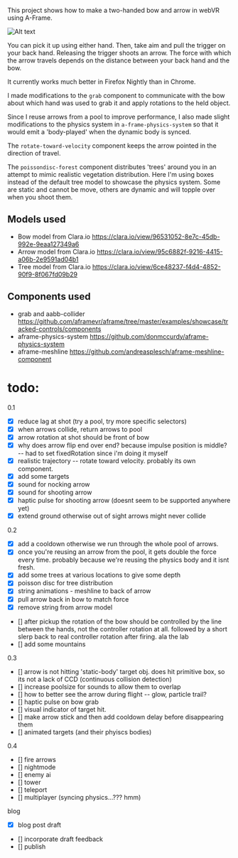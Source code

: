 This project shows how to make a two-handed bow and arrow in webVR using A-Frame.

![Alt text](captures/360_b.jpg?raw=true "Early Tests")

You can pick it up using either hand.  Then, take aim and pull the trigger on your back hand.  Releasing the trigger shoots an arrow.  The force with which the arrow travels depends on the distance between your back hand and the bow. 

It currently works much better in Firefox Nightly than in Chrome.

I made modifications to the ```grab``` component to communicate with the bow about which hand was used to grab it and apply rotations to the held object.

Since I reuse arrows from a pool to improve performance, I also made slight modifications to the physics system in ```a-frame-physics-system``` so that it would emit a 'body-played' when the dynamic body is synced.

The ```rotate-toward-velocity``` component keeps the arrow pointed in the direction of travel.

The ```poissondisc-forest``` component distributes 'trees' around you in an attempt to mimic realistic vegetation distribution.  Here I'm using boxes instead of the default tree model to showcase the physics system.  Some are static and cannot be move, others are dynamic and will topple over when you shoot them.

Models used
-----------

- Bow model from Clara.io https://clara.io/view/96531052-8e7c-45db-992e-9eaa127349a6
- Arrow model from Clara.io https://clara.io/view/95c6882f-9216-4415-a06b-2e9591ad04b1
- Tree model from Clara.io https://clara.io/view/6ce48237-f4d4-4852-90f9-8f067fd09b29

Components used
---------------

- grab and aabb-collider https://github.com/aframevr/aframe/tree/master/examples/showcase/tracked-controls/components
- aframe-physics-system https://github.com/donmccurdy/aframe-physics-system
- aframe-meshline https://github.com/andreasplesch/aframe-meshline-component

# todo:

0.1
- [x] reduce lag at shot (try a pool, try more specific selectors)
- [x] when arrows collide, return arrows to pool
- [x] arrow rotation at shot should be front of bow
- [x] why does arrow flip end over end?  because impulse position is middle? -- had to set fixedRotation since i'm doing it myself
- [x] realistic trajectory -- rotate toward velocity. probably its own component. 
- [x] add some targets
- [x] sound for nocking arrow
- [x] sound for shooting arrow
- [x] haptic pulse for shooting arrow (doesnt seem to be supported anywhere yet)
- [x] extend ground otherwise out of sight arrows might never collide

0.2
- [x] add a cooldown otherwise we run through the whole pool of arrows.
- [x] once you're reusing an arrow from the pool, it gets double the force every time.  probably because we're reusing the physics body and it isnt fresh. 
- [x] add some trees at various locations to give some depth 
- [x] poisson disc for tree distribution
- [x] string animations - meshline to back of arrow 
- [x] pull arrow back in bow to match force
- [x] remove string from arrow model
- [] after pickup the rotation of the bow should be controlled by the line between the hands, not the controller rotation at all. followed by a short slerp back to real controller rotation after firing.  ala the lab
- [] add some mountains

0.3

- [] arrow is not hitting 'static-body' target obj.  does hit primitive box, so its not a lack of CCD (continuous collision detection)
- [] increase poolsize for sounds to allow them to overlap
- [] how to better see the arrow during flight -- glow, particle trail?
- [] haptic pulse on bow grab
- [] visual indicator of target hit.  
- [] make arrow stick and then add cooldown delay before disappearing them
- [] animated targets (and their phyiscs bodies)

0.4
- [] fire arrows
- [] nightmode
- [] enemy ai
- [] tower
- [] teleport
- [] multiplayer (syncing physics...??? hmm)

blog 
- [x] blog post draft
- [] incorporate draft feedback
- [] publish 